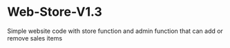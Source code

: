 # Web-Store-V1.3
Simple website code with store function and admin function that can add or remove sales items 
